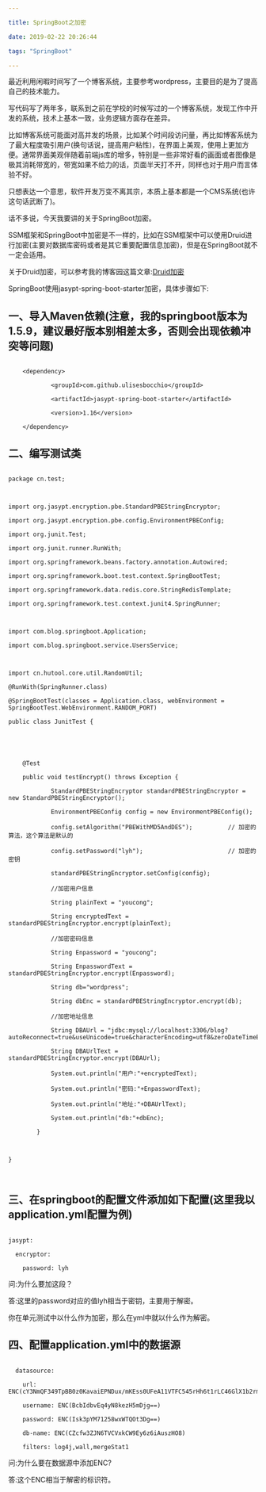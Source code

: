 ```yaml
---

title: SpringBoot之加密

date: 2019-02-22 20:26:44

tags: "SpringBoot"

---
```




最近利用闲暇时间写了一个博客系统，主要参考wordpress，主要目的是为了提高自己的技术能力。

写代码写了两年多，联系到之前在学校的时候写过的一个博客系统，发现工作中开发的系统，技术上基本一致，业务逻辑方面存在差异。

比如博客系统可能面对高并发的场景，比如某个时间段访问量，再比如博客系统为了最大程度吸引用户(换句话说，提高用户粘性)，在界面上美观，使用上更加方便。通常界面美观伴随着前端js库的增多，特别是一些非常好看的画面或者图像是极其消耗带宽的，带宽如果不给力的话，页面半天打不开，同样也对于用户而言体验不好。



只想表达一个意思，软件开发万变不离其宗，本质上基本都是一个CMS系统(也许这句话武断了)。



话不多说，今天我要讲的关于SpringBoot加密。

<!--more-->

SSM框架和SpringBoot中加密是不一样的，比如在SSM框架中可以使用Druid进行加密(主要对数据库密码或者是其它重要配置信息加密)，但是在SpringBoot就不一定会适用。



关于Druid加密，可以参考我的博客园这篇文章:[Druid加密](https://www.cnblogs.com/youcong/p/10140043.html)



SpringBoot使用jasypt-spring-boot-starter加密，具体步骤如下:



## 一、导入Maven依赖(注意，我的springboot版本为1.5.9，建议最好版本别相差太多，否则会出现依赖冲突等问题)

```

	<dependency>

			<groupId>com.github.ulisesbocchio</groupId>

			<artifactId>jasypt-spring-boot-starter</artifactId>

			<version>1.16</version>

	</dependency>

```





## 二、编写测试类

```

package cn.test;



import org.jasypt.encryption.pbe.StandardPBEStringEncryptor;

import org.jasypt.encryption.pbe.config.EnvironmentPBEConfig;

import org.junit.Test;

import org.junit.runner.RunWith;

import org.springframework.beans.factory.annotation.Autowired;

import org.springframework.boot.test.context.SpringBootTest;

import org.springframework.data.redis.core.StringRedisTemplate;

import org.springframework.test.context.junit4.SpringRunner;



import com.blog.springboot.Application;

import com.blog.springboot.service.UsersService;



import cn.hutool.core.util.RandomUtil;

@RunWith(SpringRunner.class)

@SpringBootTest(classes = Application.class, webEnvironment = SpringBootTest.WebEnvironment.RANDOM_PORT)

public class JunitTest {





	@Test

	public void testEncrypt() throws Exception {

	        StandardPBEStringEncryptor standardPBEStringEncryptor = new StandardPBEStringEncryptor();

	        EnvironmentPBEConfig config = new EnvironmentPBEConfig();

	        config.setAlgorithm("PBEWithMD5AndDES");          // 加密的算法，这个算法是默认的

	        config.setPassword("lyh");                        // 加密的密钥

	        standardPBEStringEncryptor.setConfig(config);

	        //加密用户信息

	        String plainText = "youcong";

	        String encryptedText = standardPBEStringEncryptor.encrypt(plainText);

	        //加密密码信息

	        String Enpassword = "youcong";

	        String EnpasswordText = standardPBEStringEncryptor.encrypt(Enpassword);

	        String db="wordpress";

	        String dbEnc = standardPBEStringEncryptor.encrypt(db);

	        //加密地址信息

	        String DBAUrl = "jdbc:mysql://localhost:3306/blog?autoReconnect=true&useUnicode=true&characterEncoding=utf8&zeroDateTimeBehavior=convertToNull&useSSL=false";

	        String DBAUrlText = standardPBEStringEncryptor.encrypt(DBAUrl);

	        System.out.println("用户:"+encryptedText);

	        System.out.println("密码:"+EnpasswordText);

	        System.out.println("地址:"+DBAUrlText);

	        System.out.println("db:"+dbEnc);

	    }



}



```



## 三、在springboot的配置文件添加如下配置(这里我以application.yml配置为例)

```

jasypt:

  encryptor:

    password: lyh

```



问:为什么要加这段？

答:这里的password对应的值lyh相当于密钥，主要用于解密。

你在单元测试中以什么作为加密，那么在yml中就以什么作为解密。





## 四、配置application.yml中的数据源

```

  datasource:

    url: ENC(cY3NmQF349TpBB0z0KavaiEPNDux/mKEss0UFeA11VTFC545rHh6t1rLC46GlX1b2rm8s5lzX49JmzFE4odcSiPafGZfQvnsHl2yVlLWM3kJg5DvVI4D0l5na3RUPTio4uz1gG9nML1u9ceHuj/yPb1097ZZfbCUsLSyRoeWvhhKuPxAM5mvGLZh641ArtVfRchNcdVZ1W4=)

    username: ENC(BcbIdbvEq4yN8kezH5mDjg==)

    password: ENC(Isk3pYM71258wxWTQOt3Dg==)

    db-name: ENC(CZcfw3ZJN6TVCVxkCW9Ey6z6iAuszHO8)

    filters: log4j,wall,mergeStat1

```



问:为什么要在数据源中添加ENC?

答:这个ENC相当于解密的标识符。



